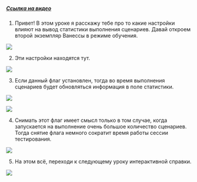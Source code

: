 ﻿##### [Ссылка на видео](https://youtu.be/W_8CoHgspXM)

001. Привет! В этом уроке я расскажу тебе про то какие настройки влияют на вывод статистики выполнения сценариев. Давай откроем второй экземпляр Ванессы в режиме обучения.

![](https://vanessa-files.do.bit-erp.ru/Doc/1.2.040.1/MD/Глава02/images/000_ЗакладкаСервисВыполнениеСценариевОбновлятьСтатистику.png)

002. Эти настройки находятся тут.

![](https://vanessa-files.do.bit-erp.ru/Doc/1.2.040.1/MD/Глава02/images/009_ЗакладкаСервисВыполнениеСценариевОбновлятьСтатистику.png)

003. Если данный флаг установлен, тогда во время выполнения сценариев будет обновляться информация в поле статистики.

![](https://vanessa-files.do.bit-erp.ru/Doc/1.2.040.1/MD/Глава02/images/014_ЗакладкаСервисВыполнениеСценариевОбновлятьСтатистику.png)



![](https://vanessa-files.do.bit-erp.ru/Doc/1.2.040.1/MD/Глава02/images/020_ЗакладкаСервисВыполнениеСценариевОбновлятьСтатистику.png)

004. Снимать этот флаг имеет смысл только в том случае, когда запускается на выполнение очень большое количество сценариев. Тогда снятие флага немного сократит время работы сессии тестирования.

![](https://vanessa-files.do.bit-erp.ru/Doc/1.2.040.1/MD/Глава02/images/023_ЗакладкаСервисВыполнениеСценариевОбновлятьСтатистику.png)

005. На этом всё, переходи к следующему уроку интерактивной справки.

![](https://vanessa-files.do.bit-erp.ru/Doc/1.2.040.1/MD/Глава02/images/024_ЗакладкаСервисВыполнениеСценариевОбновлятьСтатистику.png)
